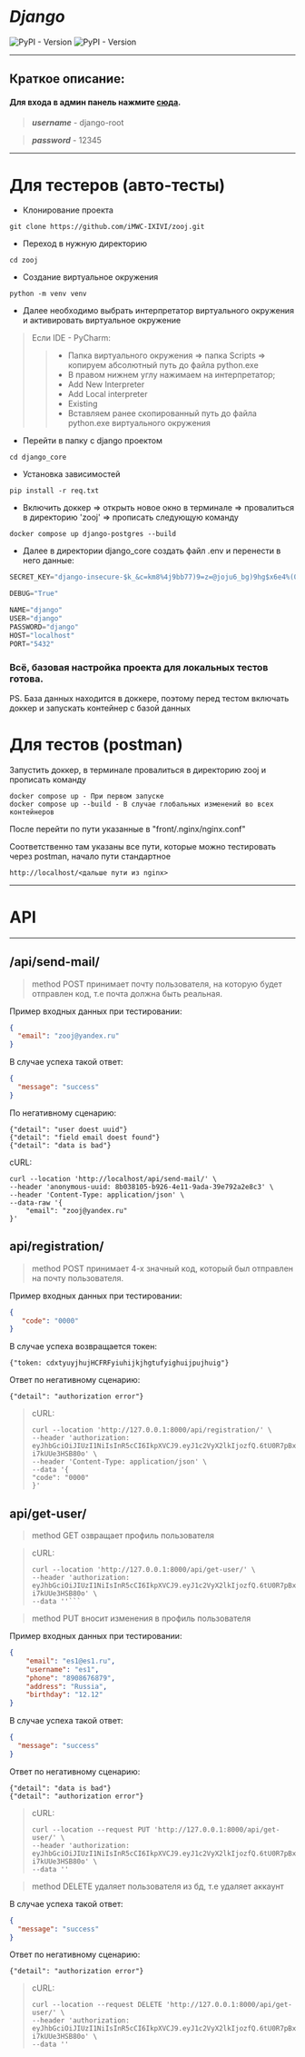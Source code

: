 # ___Django___
![PyPI - Version](https://img.shields.io/pypi/v/Django?label=django)
![PyPI - Version](https://img.shields.io/pypi/v/djangorestframework?label=DRF)
___
## Краткое описание:

#### Для входа  в админ панель нажмите [сюда](http://localhost:8000/admin/login/?next=/admin/).

  >___username___ - django-root
 
  >___password___ - 12345
___
# Для тестеров (авто-тесты)
  + Клонирование проекта
```
git clone https://github.com/iMWC-IXIVI/zooj.git
```
  + Переход в нужную директорию 
```
cd zooj
```
  + Создание виртуальное окружения
```
python -m venv venv
```
  + Далее необходимо выбрать интерпретатор виртуального окружения и активировать виртуальное окружение
   > Если IDE - PyCharm:
   >> + Папка виртуального окружения => папка Scripts => копируем абсолютный путь до файла python.exe
   >> + В правом нижнем углу нажимаем на интерпретатор;
   >> + Add New Interpreter
   >> + Add Local interpreter
   >> + Existing
   >> + Вставляем ранее скопированный путь до файла python.exe виртуального окружения

  + Перейти в папку с django проектом
```
cd django_core
```
  + Установка зависимостей
```
pip install -r req.txt
```
  + Включить доккер => открыть новое окно в терминале => провалиться в директорию 'zooj' => прописать следующую команду
```
docker compose up django-postgres --build
```
  + Далее в директории django_core создать файл .env и перенести в него данные:
``` python
SECRET_KEY="django-insecure-$k_&c=km8%4j9bb77)9=z=@joju6_bg)9hg$x6e4%(0&0tkz*r"

DEBUG="True"

NAME="django"
USER="django"
PASSWORD="django"
HOST="localhost"
PORT="5432"
```
### Всё, базовая настройка проекта для локальных тестов готова.

PS. База данных находится в доккере, поэтому перед тестом включать доккер и запускать контейнер с базой данных

# Для тестов (postman)
Запустить доккер, в терминале провалиться в директорию zooj и прописать команду
```
docker compose up - При первом запуске
docker compose up --build - В случае глобальных изменений во всех контейнеров
```
После перейти по пути указанные в "front/.nginx/nginx.conf"

Соответственно там указаны все пути, которые можно тестировать через postman, начало пути стандартное
```
http://localhost/<дальше пути из nginx>
```
___
# API
___
## /api/send-mail/

  > method POST принимает почту пользователя, на которую будет отправлен код, т.е почта должна быть реальная.

Пример входных данных при тестировании:

```json
{
  "email": "zooj@yandex.ru"
}
```

В случае успеха такой ответ:

```json
{
  "message": "success"
}
```

По негативному сценарию:

```
{"detail": "user doest uuid"}
{"detail": "field email doest found"}
{"detail": "data is bad"}
```

cURL:

```
curl --location 'http://localhost/api/send-mail/' \
--header 'anonymous-uuid: 8b038105-b926-4e11-9ada-39e792a2e8c3' \
--header 'Content-Type: application/json' \
--data-raw '{
    "email": "zooj@yandex.ru"
}'
```

## api/registration/

  > method POST принимает 4-х значный код, который был отправлен на почту пользователя.
  
Пример входных данных при тестировании:

```json
{
   "code": "0000"
}
```
В случае успеха возвращается токен:

```
{"token: cdxtyuyjhujHCFRFyiuhijkjhgtufyighuijpujhuig"}
```
Ответ по негативному сценарию:
```
{"detail": "authorization error"}
```

  > cURL:
  > ```
  > curl --location 'http://127.0.0.1:8000/api/registration/' \
  > --header 'authorization: eyJhbGciOiJIUzI1NiIsInR5cCI6IkpXVCJ9.eyJ1c2VyX2lkIjozfQ.6tU0R7pBxmrH5_AZzjUUyfLJkIXrG-i7kUUe3HSB80o' \
  > --header 'Content-Type: application/json' \
  > --data '{
  > "code": "0000"
  > }'
  > ```

## api/get-user/

  > method GET озвращает профиль пользователя

  >cURL:
  > ```
  > curl --location 'http://127.0.0.1:8000/api/get-user/' \
  > --header 'authorization: eyJhbGciOiJIUzI1NiIsInR5cCI6IkpXVCJ9.eyJ1c2VyX2lkIjozfQ.6tU0R7pBxmrH5_AZzjUUyfLJkIXrG-i7kUUe3HSB80o' \
  > --data ''```
  
  > method PUT вносит изменения в профиль пользователя
  
Пример входных данных при тестировании:
 
```json
{
    "email": "es1@es1.ru",
    "username": "es1",
    "phone": "8908676879",
    "address": "Russia",
    "birthday": "12.12"
}
```

В случае успеха такой ответ:

```json
{
  "message": "success"
}
```

Ответ по негативному сценарию:

```
{"detail": "data is bad"}
{"detail": "authorization error"}
```


  > cURL:
  > ```
  > curl --location --request PUT 'http://127.0.0.1:8000/api/get-user/' \
  > --header 'authorization: eyJhbGciOiJIUzI1NiIsInR5cCI6IkpXVCJ9.eyJ1c2VyX2lkIjozfQ.6tU0R7pBxmrH5_AZzjUUyfLJkIXrG-i7kUUe3HSB80o' \
  > --data ''
  >```

  > method DELETE удаляет пользователя из бд, т.е удаляет аккаунт
  
В случае успеха такой ответ:

```json
{
  "message": "success"
}
```

Ответ по негативному сценарию:
```
{"detail": "authorization error"}
```

  > cURL:
  > ```
  > curl --location --request DELETE 'http://127.0.0.1:8000/api/get-user/' \
  > --header 'authorization: eyJhbGciOiJIUzI1NiIsInR5cCI6IkpXVCJ9.eyJ1c2VyX2lkIjozfQ.6tU0R7pBxmrH5_AZzjUUyfLJkIXrG-i7kUUe3HSB80o' \
  > --data ''
  > ```